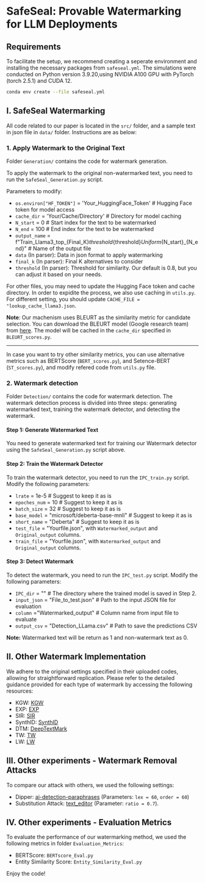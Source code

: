 
# SafeSeal: Provable Watermarking for LLM Deployments
## Requirements
To facilitate the setup, we recommend creating a seperate environment and installing the necessary packages from `safeseal.yml`. The simulations were conducted on Python version 3.9.20,using NVIDIA A100 GPU with PyTorch (torch 2.5.1) and CUDA 12.
```bash
conda env create --file safeseal.yml
```
## I. SafeSeal Watermarking
All code related to our paper is located in the `src/` folder, and a sample text in json file in `data/` folder. Instructions are as below: 

### 1. Apply Watermark to the Original Text
Folder `Generation/` contains the code for watermark generation. 

To apply the watermark to the original non-watermarked text, you need to run the `SafeSeal_Generation.py` script. 

Parameters to modify:
- `os.environ["HF_TOKEN"]` = 'Your_HuggingFace_Token' # Hugging Face token for model access
- `cache_dir` = 'Your/Cache/Directory' # Directory for model caching
- `N_start` = 0 # Start index for the text to be watermarked
- `N_end` = 100 # End index for the text to be watermarked
- `output_name` = f"Train_Llama3_top_{Final_K}_threshold_{threshold}_Uniform_{N_start}_{N_end}" # Name of the output file
- `data` (In parser): Data in json format to apply watermarking
- `final_k` (In parser): Final K alternatives to consider
- `threshold` (In parser): Threshold for similarity. Our default is 0.8, but you can adjust it based on your needs. 

For other files, you may need to update the Hugging Face token and cache directory.
In order to expidite the process, we also use caching in `utils.py`. For different setting, you should update `CACHE_FILE = "lookup_cache_llama3.json`.

**Note**: Our machenism uses BLEURT as the similarity metric for candidate selection. You can download the BLEURT model (Google research team) from [here](https://github.com/google-research/bleurt). The model will be cached in the `cache_dir` specified in `BLEURT_scores.py`.

---
In case you want to try other similarity metrics, you can use alternative metrics such as BERTScore (`BERT_scores.py`), and Setence-BERT (`ST_scores.py`), and modify refered code from `utils.py` file.


### 2. Watermark detection
Folder `Detection/` contains the code for watermark detection. The watermark detection process is divided into three steps: generating watermarked text, training the watermark detector, and detecting the watermark.
#### Step 1: Generate Watermarked Text
You need to generate watermarked text for training our Watermark detector using the `SafeSeal_Generation.py` script above. 


#### Step 2: Train the Watermark Detector

To train the watermark detector, you need to run the `IPC_train.py` script. Modify the following parameters:
- `lrate` = 1e-5 # Suggest to keep it as is
- `epoches_num` = 10 # Suggest to keep it as is
- `batch_size` = 32 # Suggest to keep it as is
- `base_model` = "microsoft/deberta-base-mnli" # Suggest to keep it as is
- `short_name` = "Deberta" # Suggest to keep it as is
- `test_file` = "Yourfile.json", with `Watermarked_output` and `Original_output` columns.
- `train_file` = "Yourfile.json", with `Watermarked_output` and `Original_output` columns.

#### Step 3: Detect Watermark
To detect the watermark, you need to run the `IPC_test.py` script. Modify the following parameters:
- `IPC_dir` = ""  # The directory where the trained model is saved in Step 2.
- `input_json` = "File_to_test.json"  # Path to the input JSON file for evaluation
- `column` ="Watermarked_output" # Column name from input file to evaluate
- `output_csv` = "Detection_LLama.csv"  # Path to save the predictions CSV

**Note:** Watermarked text will be return as 1 and non-watermark text as 0.

## II. Other Watermark Implementation

We adhere to the original settings specified in their uploaded codes, allowing for straightforward replication. Please refer to the detailed guidance provided for each type of watermark by accessing the following resources:
- KGW: [KGW](https://github.com/jwkirchenbauer/lm-watermarking)
- EXP: [EXP](https://github.com/jthickstun/watermark)
- SIR: [SIR](https://github.com/THU-BPM/Robust_Watermark)
- SynthID: [SynthID](https://github.com/google-deepmind/synthid-text)
- DTM: [DeepTextMark](https://github.com/tanvir097/DeepTextMark)
- TW: [TW](https://github.com/Kiode/Text_Watermark)
- LW: [LW](https://github.com/xlhex/NLG_api_watermark)


## III. Other experiments - Watermark Removal Attacks
To compare our attack with others, we used the following settings:
- Dipper: [ai-detection-paraphrases](https://github.com/martiansideofthemoon/ai-detection-paraphrases/tree/main) (Parameters: `lex = 60`, `order = 60`)
- Substitution Attack: [text_editor](https://github.com/THU-BPM/MarkLLM/blob/main/evaluation/tools/text_editor.py) (Parameter: `ratio = 0.7`).

## IV. Other experiments - Evaluation Metrics
To evaluate the performance of our watermarking method, we used the following metrics in folder `Evaluation_Metrics`:
- BERTScore: `BERTscore_Eval.py`
- Entity Similarity Score: `Entity_Similarity_Eval.py`


Enjoy the code!
